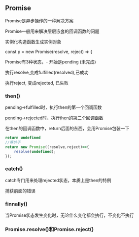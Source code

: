 ## Promise

Promise是异步操作的一种解决方案 

Promise一般用来解决层层嵌套的回调函数的问题

实例化构造函数生成实例对象 

 const p = new Promise(resolve, reject) => {

 Promise有3种状态，- 开始是pending (未完成) 

执行resolve,变成fulfilled(resolved),已成功

执行reject, 变成rejected, 已失败

### then()

 pending->fulfilled时，执行then的第一个回调函数

pending->rejected时，执行then的第二个回调函数

在then的回调函数中，return后面的东西，会用Promise包装一下

```js
return undefined
//等价于
return new Promise((resolve,reject)=>{
    resolve(undefined);
});  
```

### catch()

catch专门用来处理rejected状态，本质上是then的特例

捕获前面的错误

### finnally()

当Promise状态发生变化时，无论什么变化都会执行，不变化不执行 

### Promise.resolve()和Promise.reject()

